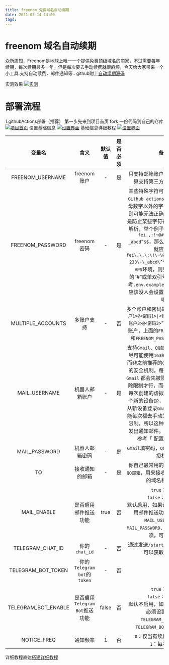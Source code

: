 ```yaml
---
title: freenom 免费域名自动续期
date: 2021-05-14 14:00
tags:
---
```

# freenom 域名自动续期
众所周知，Freenom是地球上唯一一个提供免费顶级域名的商家，不过需要每年续期，每次续期最多一年。但是每次要去手动续费就很麻烦，今天给大家带来一个小工具.支持自动续费，邮件通知等..
github附上[自动续期源码](https://github.com/luolongfei/freenom "自动续期源码")
<!--more--> 
实测效果
[![实测](https://s1.ax1x.com/2020/10/11/0gExiD.md.png "实测")](https://s1.ax1x.com/2020/10/11/0gExiD.md.png "实测")
# 部署流程
1.githubActions部署（推荐）
  第一步先来到项目首页 fork 一份代码到自己的仓库
[![项目首页](https://s1.ax1x.com/2020/10/11/0gE3Pe.png "项目首页")](https://s1.ax1x.com/2020/10/11/0gE3Pe.png "项目首页")
设置基础信息
[![设置界面](https://s1.ax1x.com/2020/10/11/0gEwa8.png "设置界面")](https://s1.ax1x.com/2020/10/11/0gEwa8.png "设置界面")
基础信息详细教程
[![设置界面](https://s1.ax1x.com/2020/10/11/0gEwa8.png "设置界面")](https://s1.ax1x.com/2020/10/11/0gEwa8.png "设置界面")

| 变量名 | 含义 | 默认值 | 是否必须 | 备注 |
| :---: | :---: | :---: | :---: | :---: |
| FREENOM_USERNAME | freenom 账户 | - | 是 | 只支持邮箱账户，不支持也不打算支持第三方社交账户登录 |
| FREENOM_PASSWORD | freenom 密码 | - | 是 | 某些特殊字符可能需要转义，在`Github actions`环境，请在除字母数字以外的字符前加上“\”，否则可能无法正确读取密码，此举是防止某些字符在`shell`命令行被解析，举个例子，比如我密码是`fei.,:!~@#$%^&*?233-_abcd^$$`，那么写到秘密变量时就应写为`fei\.\,\:\!\~\@\#\$\%\^\&\*\?233\-\_abcd\^\$\$`。而在普通`VPS`环境，则只用在密码中的“#”或单双引号前加“\”，请参考`.env.example`文件内的注释，应该没人会设置那么变态的密码吧 |
| MULTIPLE_ACCOUNTS | 多账户支持 | - | 否 | 多个账户和密码的格式必须是“`<账户1>@<密码1>\|<账户2>@<密码2>\|<账户3>@<密码3>`”，如果设置了多账户，上面的`FREENOM_USERNAME`和`FREENOM_PASSWORD`可不设置 |
| MAIL_USERNAME | 机器人邮箱账户 | - | 是 | 支持`Gmail`、`QQ邮箱`以及`163邮箱`，尽可能使用`163邮箱`或者`QQ邮箱`，而非之前推荐的`Gmail`。因为谷歌的安全机制，每次在新设备登录 `Gmail` 都会先被限制，需要手动解除限制才行，而`Github Actions`每次创建的虚拟环境都会分配一个新的设备`IP`，相当于每次都是从新设备登录`Gmail`，而我们不可能每次都去手动为`Gmail`解除登录限制，所以这种机制会导致无法发出通知邮件。具体的配置方法参考「 [配置发信邮箱](#--配置发信邮箱) 」 |
| MAIL_PASSWORD | 机器人邮箱密码 | - | 是 | `Gmail`填密码，`QQ邮箱`或`163邮箱`填授权码 |
| TO | 接收通知的邮箱 | - | 是 | 你自己最常用的邮箱，推荐使用`QQ邮箱`，用来接收机器人邮箱发出的域名相关邮件 |
| MAIL_ENABLE | 是否启用邮件推送功能 | true | 否 | `true`：启用<br>`false`：不启用<br>默认启用，如果设为`false`，不启用邮件推送功能，则上面的`MAIL_USERNAME`、`MAIL_PASSWORD`、`TO`变量变为非必须，可不设置 |
| TELEGRAM_CHAT_ID | 你的`chat_id` | - | 否 | 通过发送`/start`给`@userinfobot`可以获取自己的`id` |
| TELEGRAM_BOT_TOKEN | 你的`Telegram bot`的`token` | - | 否 ||
| TELEGRAM_BOT_ENABLE | 是否启用`Telegram Bot`推送功能 | false | 否 | `true`：启用<br>`false`：不启用<br>默认不启用，如果设为`true`，则必须设置上面的`TELEGRAM_CHAT_ID`和`TELEGRAM_BOT_TOKEN`变量 |
| NOTICE_FREQ | 通知频率 | 1 | 否 | `0`：仅当有续期操作的时候<br>`1`：每次执行 |
 详细教程直达[搭建详细教程](https://github.com/luolongfei/freenom/edit/master/README.md "搭建详细教程")


